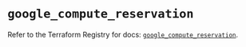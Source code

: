 # `google_compute_reservation`

Refer to the Terraform Registry for docs: [`google_compute_reservation`](https://registry.terraform.io/providers/hashicorp/google/6.32.0/docs/resources/compute_reservation).
